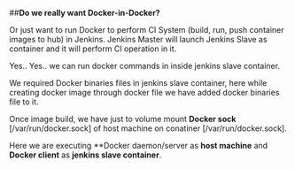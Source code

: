 ##**Do we really want Docker-in-Docker?**

Or just want to run Docker to perform CI System (build, run, push container images to hub) in Jenkins. Jenkins Master will launch Jenkins Slave as container and it will perform CI operation in it.

Yes.. Yes.. we can run docker commands in inside jenkins slave container.

We required Docker binaries files in jenkins slave container, here while creating docker image through docker file we have added docker binaries file to it.

Once image build, we have just to volume mount **Docker sock** [/var/run/docker.sock] of host machine on conatiner [/var/run/docker.sock].

Here we are executing **Docker daemon/server as **host machine** and **Docker client** as **jenkins slave container**.
